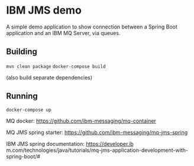 # IBM JMS demo
A simple demo application to show connection between a Spring Boot application and an IBM MQ Server, via queues.

## Building

`mvn clean package`
`docker-compose build`

(also build separate dependencies)

## Running
`docker-compose up`


MQ docker:
https://github.com/ibm-messaging/mq-container

MQ JMS spring starter: 
https://github.com/ibm-messaging/mq-jms-spring

IBM JMS spring documentation: 
https://developer.ib m.com/technologies/java/tutorials/mq-jms-application-development-with-spring-boot/#